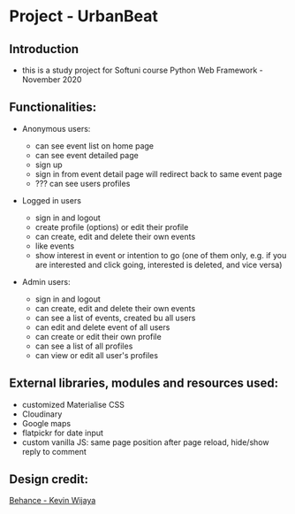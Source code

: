 # Project - UrbanBeat

## Introduction
* this is a study project for Softuni course Python Web Framework - November 2020

## Functionalities:

* Anonymous users:
    * can see event list on home page
    * can see event detailed page
    * sign up
    * sign in from event detail page will redirect back to same event page
    * ??? can see users profiles 

* Logged in users
    * sign in and logout
    * create profile (options) or edit their profile
    * can create, edit and delete their own events
    * like events
    * show interest in event or intention to go (one of them only, e.g. if you are interested and click going, interested is deleted, and vice versa)

* Admin users:
    * sign in and logout
    * can create, edit and delete their own events
    * can see a list of events, created bu all users 
    * can edit and delete event of all users
    * can create or edit their own profile
    * can see a list of all profiles
    * can view or edit all user's profiles
     
## External libraries, modules and resources used:

* customized Materialise CSS
* Cloudinary
* Google maps
* flatpickr for date input
* custom vanilla JS: same page position after page reload, hide/show reply to comment

## Design credit: 

[Behance - Kevin Wijaya](https://www.behance.net/gallery/87681559/Event-Landing-Page)